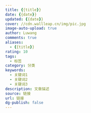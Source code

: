 ```yaml
---
title: {{title}}
date: {{date}}
updated: {{date}}
cover: //cdn.wallleap.cn/img/pic.jpg
image-auto-upload: true
author: Luwang
comments: true
aliases:
  - {{title}}
rating: 10
tags:
  - 标签
category: 分类
keywords:
  - 关键词1
  - 关键词2
  - 关键词3
description: 文章描述
source: 链接
url: 链接
dg-publish: false
---
```


